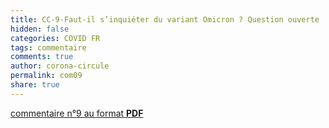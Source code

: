 ```yaml
---
title: CC-9-Faut-il s’inquiéter du variant Omicron ? Question ouverte
hidden: false
categories: COVID FR
tags: commentaire
comments: true
author: corona-circule
permalink: com09
share: true
---
```


<link rel="stylesheet" href="../assets/css/style.css">



[commentaire n°9 au format __PDF__](/lettres/resources/pdf/commentaire-09.pdf)
